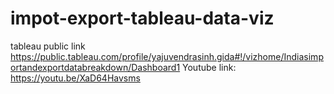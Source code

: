 # impot-export-tableau-data-viz
tableau public link
https://public.tableau.com/profile/yajuvendrasinh.gida#!/vizhome/Indiasimportandexportdatabreakdown/Dashboard1
Youtube link: https://youtu.be/XaD64Havsms
